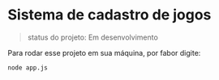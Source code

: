 <h1>Sistema de cadastro de jogos</h1>

>status do projeto: Em desenvolvimento

Para rodar esse projeto em sua máquina, por fabor digite:

```
node app.js
```
